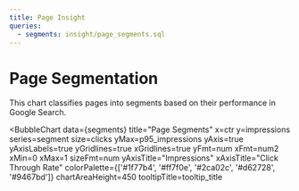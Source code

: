```yaml
---
title: Page Insight
queries:
  - segments: insight/page_segments.sql
---
```


# Page Segmentation

This chart classifies pages into segments based on their performance in Google Search.

<BubbleChart
    data={segments}
    title="Page Segments"
    x=ctr
    y=impressions
    series=segment
    size=clicks
    yMax=p95_impressions
    yAxis=true
    yAxisLabels=true
    yGridlines=true
    xGridlines=true
    yFmt=num
    xFmt=num2
    xMin=0
    xMax=1
    sizeFmt=num
    yAxisTitle="Impressions"
    xAxisTitle="Click Through Rate"
    colorPalette={['#1f77b4', '#ff7f0e', '#2ca02c', '#d62728', '#9467bd']}
    chartAreaHeight=450
    tooltipTitle=tooltip_title
>
</BubbleChart>

<!--
    Note on tooltip:
    The tooltip title is set to a custom column combining page_title and position.
    The tooltip body will show the values for x (CTR), y (Impressions), and size (Clicks) by default.
-->
